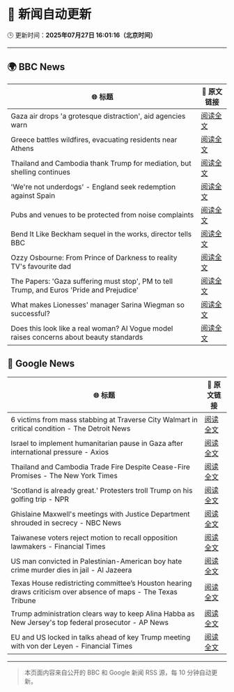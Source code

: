 # 🧠 新闻自动更新

🕒 更新时间：**2025年07月27日 16:01:16（北京时间）**

---

## 🌍 BBC News

| 🌐 标题 | 🔗 原文链接 |
|--------|-------------|
| Gaza air drops 'a grotesque distraction', aid agencies warn | [阅读全文](https://www.bbc.com/news/articles/cy08n8x6788o) |
| Greece battles wildfires, evacuating residents near Athens | [阅读全文](https://www.bbc.com/news/articles/cvgv313e381o) |
| Thailand and Cambodia thank Trump for mediation, but shelling continues | [阅读全文](https://www.bbc.com/news/articles/cy854585r32o) |
| 'We're not underdogs' - England seek redemption against Spain | [阅读全文](https://www.bbc.com/sport/football/articles/c5yl8kkp4lyo) |
| Pubs and venues to be protected from noise complaints | [阅读全文](https://www.bbc.com/news/articles/cwye5jx8y3go) |
| Bend It Like Beckham sequel in the works, director tells BBC | [阅读全文](https://www.bbc.com/news/articles/c05eje3gq61o) |
| Ozzy Osbourne: From Prince of Darkness to reality TV's favourite dad | [阅读全文](https://www.bbc.com/news/articles/cn86892w986o) |
| The Papers: 'Gaza suffering must stop', PM to tell Trump, and Euros 'Pride and Prejudice' | [阅读全文](https://www.bbc.com/news/articles/cr4e0d2wwkwo) |
| What makes Lionesses' manager Sarina Wiegman so successful? | [阅读全文](https://www.bbc.com/news/articles/cp8284r0rw0o) |
| Does this look like a real woman? AI Vogue model raises concerns about beauty standards | [阅读全文](https://www.bbc.com/news/articles/cgeqe084nn4o) |

## 📰 Google News

| 🌐 标题 | 🔗 原文链接 |
|--------|-------------|
| 6 victims from mass stabbing at Traverse City Walmart in critical condition - The Detroit News | [阅读全文](https://news.google.com/rss/articles/CBMi0AFBVV95cUxOMXBzU09LYXM3Q0gzdEVhclkzZUM3MkxKRUJ5SXZicHVIbFRYcmJsWnBIZGY5TndmR2RySmtUS0trVk9wbkJscEFfSHlEanh0TTJDQmpQSzB6eE43MUE2VWZDaHp0cVhGdG1jeVFORkxTYzIwdGpQRk90TkxWT1ZYTGg3enFqYlBnTERIT1pmSXktOFZvallmMlBlSzFsaWVlSnJkZnFRR3BmLTl4SDJDaW1NSGdldzlwT2htTHUzbk5kWGFVV0kyVHhtM3BHYVY0?oc=5) |
| Israel to implement humanitarian pause in Gaza after international pressure - Axios | [阅读全文](https://news.google.com/rss/articles/CBMigwFBVV95cUxOUHdwMmo4WktqX1g2T1dFbXkyQUc0dzJVU1NwbDgtZWRYOE1JZ3lkbmNQaXc1ZmRtX0ZwZmRud0tzdGdCNWpfd09MN3hMdWZXQV9mTXpDcUtXY0VBeGN6enBWZjFIVHF1ZTVUVUo0S2tuYU10QUtLYnB2X0NsbmRTNG5YUQ?oc=5) |
| Thailand and Cambodia Trade Fire Despite Cease-Fire Promises - The New York Times | [阅读全文](https://news.google.com/rss/articles/CBMigwFBVV95cUxNZXQtOXVHY29Hd3Jxc1hnck45eE9ndzl4emZhMzZUaHVmcXVET0JVSHNIeGtleXFIX0RzcDc5UXpkeU1qaHpyQjRQYi1vS2lPc3YwUGlnQkl3b2ZjZGZmVGZ5UkkxUmc3aUhQbnBTSUg1VHpZa1hQNDJHLXVBZVY0YTlVUQ?oc=5) |
| 'Scotland is already great.' Protesters troll Trump on his golfing trip - NPR | [阅读全文](https://news.google.com/rss/articles/CBMigwFBVV95cUxNakhWYWR1YXI4a3NCUklYbUZvNU4xVEgzLTFkbEJsUF80clB3NjNNWDhCbWp1OGNYV1ZEampNVS1USlkzTzZMMzQ3YU9jdU9pWkdTb2h0dlI4V0IxU1k4Yk9VTFlJZjlyMXFUSWRwLVBVdHBpd0pCNXQ0RWpvWkNQNGh5TQ?oc=5) |
| Ghislaine Maxwell's meetings with Justice Department shrouded in secrecy - NBC News | [阅读全文](https://news.google.com/rss/articles/CBMirAFBVV95cUxNQ3c4ZXB6WGpybW1BcnZlc2l5QjBYUVNYcFoxdk1ZUUpiQTFuWkxBWXVFbnBRRXkwSDduVG5IaE1xY3VuNXBBNTlnWWZ1MXd2ZHhlMDFUdnljR2NtOTZSSVhYeFhJVV82SWdSYU8zUkNhVElRMUR6VF9fUFNYUFpKRllzNUg3dnc3c2tBZnZHYVdEN0VUYUMyOEdBNThVajU4bF9veTVoekkyUW5a0gFWQVVfeXFMTlRwQ05BNGNQZlgwdXBQNENtQ0pJN2d4M3RNWXRxVnFJYy14b0gtb3VocGZqcllhTjROcnd0blcxRU5IenhScHpyR0g1QlVUa1NaNlpFSEE?oc=5) |
| Taiwanese voters reject motion to recall opposition lawmakers - Financial Times | [阅读全文](https://news.google.com/rss/articles/CBMicEFVX3lxTE1jbXFweWdfWVcxSGNYd2x2X05Za0tMYVRpNFJpTFJEaTlTSHFrRG5ISUlWdDhnbE96eGN2aUhZTzNPVUZFSXo3ZEoxSU5FTEFjdGQyMkR5TUFnNmYxd0o2bENKeF9tLUZvTE5YT0NSVU0?oc=5) |
| US man convicted in Palestinian-American boy hate crime murder dies in jail - Al Jazeera | [阅读全文](https://news.google.com/rss/articles/CBMitwFBVV95cUxOQ0l6Q0dGUVdRTjZnY0VRNGpKaVdRRThoQm1vV2pQc1pLaDJGendQbUNYM0JuWWZIc18yNU9EbnI0aERaTVJnRWFTUG94U1hELUZibFFRNFg0WTFkX0FYZjFyaUYxSnFFZFNiWGE1VTBjT3A5QjVwbmpYanFxZE44aC16QzJ1bFAyRmJkM2hjaFA5V0E4NjlrWHdVbEloWXN0Und6SV9qd2VGSTdYYkJ6aWI5STZmLW_SAbwBQVVfeXFMUGl0a1l4V1VkYUxhSXMyVnRuNnlZZTNJZ1FXU0VOQzdFU19hLUdBOFpKTk5fM0R0UG03b0tKSzlfYXBQRkIyQ2ljNXUzWmNLTGkydEwxcmZPdFNVOUFKTEhDcTQ3YmlZdFNDWG5YNXNod3ZqYXJsN201QkhjaDBDeTlXbVZudWJMcG5zc3FOS3lGcWw1ZUVPbzkySEJMSUJ6eXBWQWZnaGtVV0JSajVDdjVzOWdHZEpzbjZieXA?oc=5) |
| Texas House redistricting committee’s Houston hearing draws criticism over absence of maps - The Texas Tribune | [阅读全文](https://news.google.com/rss/articles/CBMifkFVX3lxTE9YT2dXcGhqM0FTSjlXNWh3MXpmRXVuOHliRlZIOGQta2l3U3BOSE9uN21oZDZ6ZEZFN1RINHIyZ2t3VjY4NkhfNnpodF9PZnJLTjNzR1dreFNBSGJwM0hObGZTVUFpaDc3MkdHX1NsVlJEYUphZS1XeWdIcGx1UQ?oc=5) |
| Trump administration clears way to keep Alina Habba as New Jersey's top federal prosecutor - AP News | [阅读全文](https://news.google.com/rss/articles/CBMiqAFBVV95cUxQa2FGRUdublhPSFRlYWt0VXlMcnVaRUtkY0p5WU9vVm45RmRXWnhzeTNEU3VXVjMyMWJBOW51cjgydG9ZcDYwdi1WRDNTMUprXzR0UXlQbFVRbkN6Z3pELVRxXzYwd1FjbzlVcFVDalh0STd0N0xzeXJ3Y1l0OUZhLUFlRmZGbGRDOGlHcGRwWnU1UGFNdS0yZk1UUlBtYWNBRUpGaDBKV0k?oc=5) |
| EU and US locked in talks ahead of key Trump meeting with von der Leyen - Financial Times | [阅读全文](https://news.google.com/rss/articles/CBMicEFVX3lxTE01MXFHQTNZSExMV21qMVhhaF9lWUtVaFU2U1hLOXlmcWp4blhPbmU4akNRNHUtaTlmS3g0RXJsUkRpb3oxeVVGY1lPZ2ZsWUY2OHdFM29zN3MycDExZUNfaXNIZklKM2pHT20yNFRDTTU?oc=5) |

---
> 本页面内容来自公开的 BBC 和 Google 新闻 RSS 源，每 10 分钟自动更新。